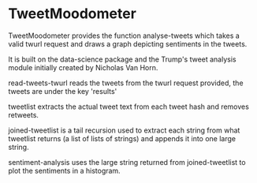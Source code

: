 # TweetMoodometer

TweetMoodometer  provides the function analyse-tweets which takes a valid twurl request
and draws a graph depicting sentiments in the tweets. 

It is built on the data-science package and the Trump's tweet analysis module initially created by Nicholas Van Horn.

read-tweets-twurl reads the tweets from the twurl request provided, the tweets are under the key 'results'

tweetlist extracts the actual tweet text from each tweet hash and removes retweets.

joined-tweetlist is a tail recursion used to extract each string from what tweetlist returns (a list of lists of strings) 
and appends it into one large string.

sentiment-analysis uses the large string returned from joined-tweetlist to plot the sentiments in a histogram.

